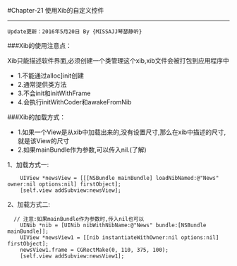 #Chapter-21 使用Xib的自定义控件

---
```objc
Update更新：2016年5月20日 By {MISSAJJ琴瑟静听}
```
###Xib的使用注意点：
 
Xib只能描述软件界面,必须创建一个类管理这个xib,xib文件会被打包到应用程序中

- 1.不能通过alloc]init创建
- 2.通常提供类方法 
- 3.不会init和initWithFrame 
- 4.会执行initWithCoder和awakeFromNib
 


 
###Xib的加载方式：
- 1.如果一个View是从xib中加载出来的,没有设置尺寸,那么在xib中描述的尺寸,就是该View的尺寸
- 2.如果mainBundle作为参数,可以传入nil.(了解)

1、加载方式一:
```
    UIView *newsView = [[[NSBundle mainBundle] loadNibNamed:@"News" owner:nil options:nil] firstObject];
    [self.view addSubview:newsView];
```

2、加载方式二:
```
  // 注意:如果mainBundle作为参数时,传入nil也可以
    UINib *nib = [UINib nibWithNibName:@"News" bundle:[NSBundle mainBundle]];
    UIView *newsView1 = [[nib instantiateWithOwner:nil options:nil] firstObject];
    newsView1.frame = CGRectMake(0, 110, 375, 100);
    [self.view addSubview:newsView1];
```